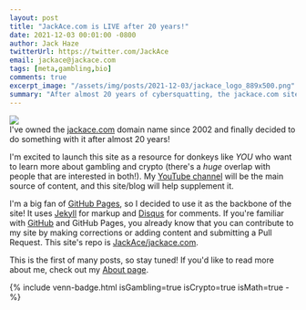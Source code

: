 ```yaml
---
layout: post
title: "JackAce.com is LIVE after 20 years!"
date: 2021-12-03 00:01:00 -0800
author: Jack Haze
twitterUrl: https://twitter.com/JackAce
email: jackace@jackace.com
tags: [meta,gambling,bio]
comments: true
excerpt_image: "/assets/img/posts/2021-12-03/jackace_logo_889x500.png"
summary: "After almost 20 years of cybersquatting, the jackace.com site is LIVE! I'm proud to provide the interweb a destination for honest analysis on gambling and crypto."
---
```


<img src="{{site.baseurl}}{{ page.excerpt_image }}" class="excerpt-image" /> <br/>
I've owned the [jackace.com](https://jackace.com) domain name since 2002 and finally decided to do something with it after almost 20 years!

I'm excited to launch this site as a resource for donkeys like *YOU* who want to learn more about gambling and crypto (there's a *huge* overlap
with people that are interested in both!). My [YouTube channel](https://www.youtube.com/@JackAceDotCom) will be the main
source of content, and this site/blog will help supplement it.

I'm a big fan of [GitHub Pages](https://pages.github.com/), so I decided to use it as the backbone of the site! It uses
[Jekyll](https://jekyllrb.com/) for markup and [Disqus](https://disqus.com/) for comments. If you're familiar with [GitHub](https://github.com)
and GitHub Pages, you already know that you can contribute to my site by making corrections or adding content and submitting a Pull Request.
This site's repo is [JackAce/jackace.com](https://github.com/JackAce/jackace.com).

This is the first of many posts, so stay tuned! If you'd like to read more about me, check out my [About page]({{site.baseurl}}/about).

{% include venn-badge.html isGambling=true isCrypto=true isMath=true -%}
